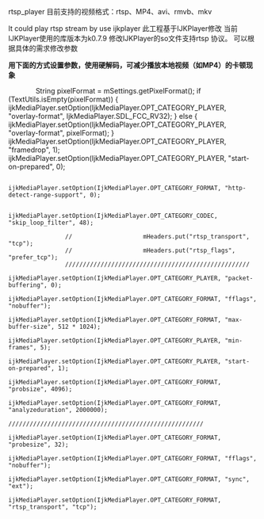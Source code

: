 rtsp_player
目前支持的视频格式：rtsp、MP4、avi、rmvb、mkv

It could play rtsp stream by use ijkplayer 此工程基于IJKPlayer修改 当前IJKPlayer使用的库版本为k0.7.9 修改IJKPlayer的so文件支持rtsp 协议。 可以根据具体的需求修改参数

**用下面的方式设置参数，使用硬解码，可减少播放本地视频（如MP4）的卡顿现象**

               String pixelFormat = mSettings.getPixelFormat();
                    if (TextUtils.isEmpty(pixelFormat)) {
                        ijkMediaPlayer.setOption(IjkMediaPlayer.OPT_CATEGORY_PLAYER, "overlay-format", IjkMediaPlayer.SDL_FCC_RV32);
                    } else {
                        ijkMediaPlayer.setOption(IjkMediaPlayer.OPT_CATEGORY_PLAYER, "overlay-format", pixelFormat);
                    }
                    ijkMediaPlayer.setOption(IjkMediaPlayer.OPT_CATEGORY_PLAYER, "framedrop", 1);
                    ijkMediaPlayer.setOption(IjkMediaPlayer.OPT_CATEGORY_PLAYER, "start-on-prepared", 0);

                    ijkMediaPlayer.setOption(IjkMediaPlayer.OPT_CATEGORY_FORMAT, "http-detect-range-support", 0);

                    ijkMediaPlayer.setOption(IjkMediaPlayer.OPT_CATEGORY_CODEC, "skip_loop_filter", 48);

                    //                    mHeaders.put("rtsp_transport", "tcp");
                    //                    mHeaders.put("rtsp_flags", "prefer_tcp");
                    ////////////////////////////////////////////////////
                    ijkMediaPlayer.setOption(IjkMediaPlayer.OPT_CATEGORY_PLAYER, "packet-buffering", 0);
                    ijkMediaPlayer.setOption(IjkMediaPlayer.OPT_CATEGORY_FORMAT, "fflags", "nobuffer");
                    ijkMediaPlayer.setOption(IjkMediaPlayer.OPT_CATEGORY_FORMAT, "max-buffer-size", 512 * 1024);
                    ijkMediaPlayer.setOption(IjkMediaPlayer.OPT_CATEGORY_PLAYER, "min-frames", 5);
                    ijkMediaPlayer.setOption(IjkMediaPlayer.OPT_CATEGORY_PLAYER, "start-on-prepared", 1);
                    ijkMediaPlayer.setOption(IjkMediaPlayer.OPT_CATEGORY_FORMAT, "probsize", 4096);
                    ijkMediaPlayer.setOption(IjkMediaPlayer.OPT_CATEGORY_FORMAT, "analyzeduration", 2000000);
                    ///////////////////////////////////////////////////////
                    ijkMediaPlayer.setOption(IjkMediaPlayer.OPT_CATEGORY_FORMAT, "probesize", 32);
                    ijkMediaPlayer.setOption(IjkMediaPlayer.OPT_CATEGORY_FORMAT, "fflags", "nobuffer");
                    ijkMediaPlayer.setOption(IjkMediaPlayer.OPT_CATEGORY_FORMAT, "sync", "ext");
                    ijkMediaPlayer.setOption(IjkMediaPlayer.OPT_CATEGORY_FORMAT, "rtsp_transport", "tcp");
